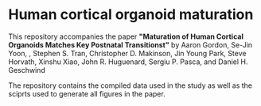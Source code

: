 # Human cortical organoid maturation
This repository accompanies the paper **"Maturation of Human Cortical Organoids Matches Key Postnatal Transitionst"** by Aaron Gordon, Se-Jin Yoon, , Stephen S. Tran, Christopher D. Makinson, Jin Young Park, Steve Horvath, Xinshu Xiao, John R. Huguenard, Sergiu P. Pasca, and Daniel H. Geschwind 

The repository contains the compiled data used in the study as well as the sciprts used to generate all figures in the paper. 
